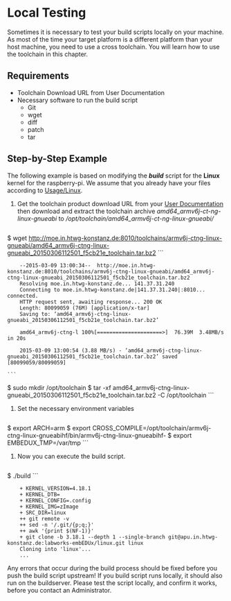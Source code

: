 # Local Testing 
Sometimes it is necessary to test your build scripts locally on your machine. As
most of the time your target platform is a different platform than your host
machine, you need to use a cross toolchain. You will learn how to use the
toolchain in this chapter.

## Requirements
* Toolchain Download URL from User Documentation
* Necessary software to run the build script
    * Git
    * wget
    * diff
    * patch
    * tar

## Step-by-Step Example
The following example is based on modifying the ***build*** script for the
**Linux** kernel for the raspberry-pi. We assume that you already have your
files according to [Usage/Linux](../usage/linux.md).

1. Get the toolchain product download URL from your [User
Documentation](../setup/post-install/user-documentation.md) then download and
extract the toolchain archive *amd64_armv6j-ct-ng-linux-gnueabi* to
*/opt/toolchain/amd64_armv6j-ct-ng-linux-gnueabi/*

    ```
$ wget http://moe.in.htwg-konstanz.de:8010/toolchains/armv6j-ctng-linux-gnueabi/amd64_armv6j-ctng-linux-gnueabi_20150306112501_f5cb21e_toolchain.tar.bz2
    ```

        --2015-03-09 13:00:34--  http://moe.in.htwg-konstanz.de:8010/toolchains/armv6j-ctng-linux-gnueabi/amd64_armv6j-ctng-linux-gnueabi_20150306112501_f5cb21e_toolchain.tar.bz2
        Resolving moe.in.htwg-konstanz.de... 141.37.31.240
        Connecting to moe.in.htwg-konstanz.de|141.37.31.240|:8010... connected.
        HTTP request sent, awaiting response... 200 OK
        Length: 80099059 (76M) [application/x-tar]
        Saving to: ‘amd64_armv6j-ctng-linux-gnueabi_20150306112501_f5cb21e_toolchain.tar.bz2’
        
        amd64_armv6j-ctng-l 100%[=====================>]  76.39M  3.48MB/s   in 20s    
        
        2015-03-09 13:00:54 (3.88 MB/s) - ‘amd64_armv6j-ctng-linux-gnueabi_20150306112501_f5cb21e_toolchain.tar.bz2’ saved [80099059/80099059]

    ```
$ sudo mkdir /opt/toolchain
$ tar -xf amd64_armv6j-ctng-linux-gnueabi_20150306112501_f5cb21e_toolchain.tar.bz2 -C /opt/toolchain
    ```

1. Set the necessary environment variables

    ```
$ export ARCH=arm
$ export CROSS_COMPILE=/opt/toolchain/armv6j-ctng-linux-gnueabihf/bin/armv6j-ctng-linux-gnueabihf-
$ export EMBEDUX_TMP=/var/tmp
    ```

1. Now you can execute the build script.

    ```
$ ./build
    ```

        + KERNEL_VERSION=4.18.1
        + KERNEL_DTB=
        + KERNEL_CONFIG=.config
        + KERNEL_IMG=zImage
        + SRC_DIR=linux
        ++ git remote -v
        ++ sed -n '/.git/{p;q;}'
        ++ awk '{print $(NF-1)}'
        + git clone -b 3.18.1 --depth 1 --single-branch git@apu.in.htwg-konstanz.de:labworks-embEDUx/linux.git linux
        Cloning into 'linux'...
        ... 

Any errors that occur during the build process should be fixed before you push
the build script upstream! If you build script runs locally, it should also run
on the buildserver. Please test the script locally, and confirm it works, before
you contact an Administrator.

